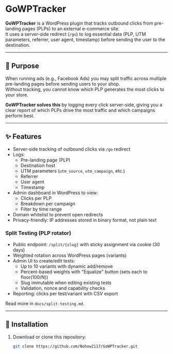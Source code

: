 # GoWPTracker

**GoWPTracker** is a WordPress plugin that tracks outbound clicks from pre-landing pages (PLPs) to an external e-commerce site.  
It uses a server-side redirect (`/go`) to log essential data (PLP, UTM parameters, referrer, user agent, timestamp) before sending the user to the destination.

---

## 🚀 Purpose
When running ads (e.g., Facebook Ads) you may split traffic across multiple pre-landing pages before sending users to your shop.  
Without tracking, you cannot know which PLP generates the most clicks to your store.  

**GoWPTracker solves this** by logging every click server-side, giving you a clear report of which PLPs drive the most traffic and which campaigns perform best.

---

## ✨ Features
- Server-side tracking of outbound clicks via `/go` redirect
- Logs:
  - Pre-landing page (PLP)
  - Destination host
  - UTM parameters (`utm_source`, `utm_campaign`, etc.)
  - Referrer
  - User agent
  - Timestamp
- Admin dashboard in WordPress to view:
  - Clicks per PLP
  - Breakdown per campaign
  - Filter by time range
- Domain whitelist to prevent open redirects
- Privacy-friendly: IP addresses stored in binary format, not plain text

### Split Testing (PLP rotator)
- Public endpoint: `/split/{slug}` with sticky assignment via cookie (30 days)
- Weighted rotation across WordPress pages (variants)
- Admin UI to create/edit tests:
  - Up to 10 variants with dynamic add/remove
  - Percent-based weights with "Equalize" button (sets each to floor(100/N))
  - Slug immutable when editing existing tests
  - Validation, nonce and capability checks
- Reporting: clicks per test/variant with CSV export

Read more in `docs/split-testing.md`.

---

## 🔧 Installation
1. Download or clone this repository:
   ```bash
   git clone https://github.com/Nohow2117/GoWPTracker.git
